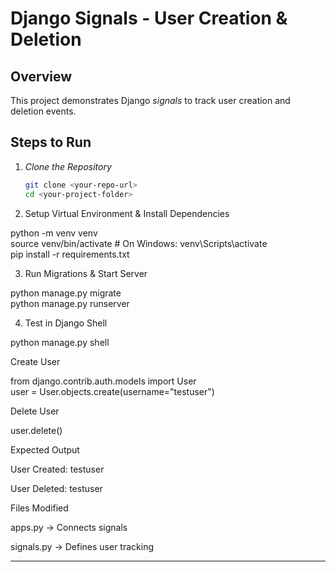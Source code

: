 # Django Signals - User Creation & Deletion  

## Overview  
This project demonstrates Django *signals* to track user creation and deletion events.  

## Steps to Run  

1. *Clone the Repository*  
   ```sh
   git clone <your-repo-url>
   cd <your-project-folder>

2. Setup Virtual Environment & Install Dependencies

python -m venv venv  
source venv/bin/activate  # On Windows: venv\Scripts\activate  
pip install -r requirements.txt


3. Run Migrations & Start Server

python manage.py migrate  
python manage.py runserver


4. Test in Django Shell

python manage.py shell

Create User

from django.contrib.auth.models import User  
user = User.objects.create(username="testuser")

Delete User

user.delete()




Expected Output

User Created: testuser

User Deleted: testuser


Files Modified

apps.py → Connects signals

signals.py → Defines user tracking



---
